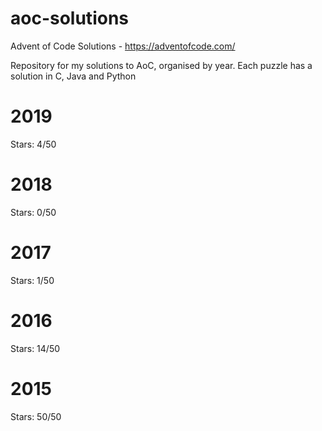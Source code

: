 # aoc-solutions
Advent of Code Solutions - https://adventofcode.com/

Repository for my solutions to AoC, organised by year. 
Each puzzle has a solution in C, Java and Python

# 2019
Stars: 4/50

# 2018
Stars: 0/50

# 2017
Stars: 1/50

# 2016
Stars: 14/50

# 2015
Stars: 50/50
